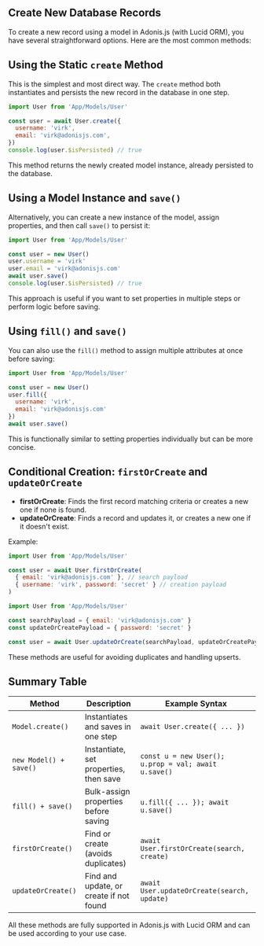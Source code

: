 ## Create New Database Records

To create a new record using a model in Adonis.js (with Lucid ORM), you have several straightforward options. Here are the most common methods:

## Using the Static `create` Method

This is the simplest and most direct way. The `create` method both instantiates and persists the new record in the database in one step.

```javascript
import User from 'App/Models/User'

const user = await User.create({
  username: 'virk',
  email: 'virk@adonisjs.com',
})
console.log(user.$isPersisted) // true
```
This method returns the newly created model instance, already persisted to the database.

## Using a Model Instance and `save()`

Alternatively, you can create a new instance of the model, assign properties, and then call `save()` to persist it:

```javascript
import User from 'App/Models/User'

const user = new User()
user.username = 'virk'
user.email = 'virk@adonisjs.com'
await user.save()
console.log(user.$isPersisted) // true
```
This approach is useful if you want to set properties in multiple steps or perform logic before saving.

## Using `fill()` and `save()`

You can also use the `fill()` method to assign multiple attributes at once before saving:

```javascript
import User from 'App/Models/User'

const user = new User()
user.fill({
  username: 'virk',
  email: 'virk@adonisjs.com'
})
await user.save()
```
This is functionally similar to setting properties individually but can be more concise.

## Conditional Creation: `firstOrCreate` and `updateOrCreate`

- **firstOrCreate**: Finds the first record matching criteria or creates a new one if none is found.
- **updateOrCreate**: Finds a record and updates it, or creates a new one if it doesn't exist.

Example:

```javascript
import User from 'App/Models/User'

const user = await User.firstOrCreate(
  { email: 'virk@adonisjs.com' }, // search payload
  { username: 'virk', password: 'secret' } // creation payload
)
```

```javascript
import User from 'App/Models/User'

const searchPayload = { email: 'virk@adonisjs.com' }
const updateOrCreatePayload = { password: 'secret' }

const user = await User.updateOrCreate(searchPayload, updateOrCreatePayload)
```
These methods are useful for avoiding duplicates and handling upserts.

## Summary Table

| Method                | Description                                       | Example Syntax                                     |
|-----------------------|---------------------------------------------------|----------------------------------------------------|
| `Model.create()`      | Instantiates and saves in one step                | `await User.create({ ... })`                       |
| `new Model() + save()`| Instantiate, set properties, then save            | `const u = new User(); u.prop = val; await u.save()`|
| `fill() + save()`     | Bulk-assign properties before saving              | `u.fill({ ... }); await u.save()`                  |
| `firstOrCreate()`     | Find or create (avoids duplicates)                | `await User.firstOrCreate(search, create)`         |
| `updateOrCreate()`    | Find and update, or create if not found           | `await User.updateOrCreate(search, update)`        |

All these methods are fully supported in Adonis.js with Lucid ORM and can be used according to your use case.